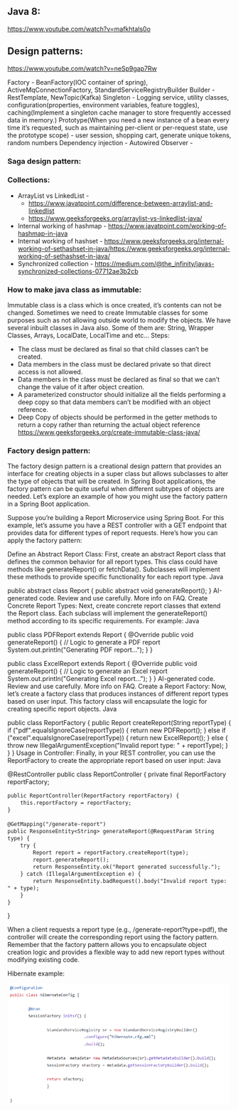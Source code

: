 

## Java 8:
https://www.youtube.com/watch?v=mafkhtals0o

## Design patterns:
https://www.youtube.com/watch?v=neSp9gap7Rw

Factory - BeanFactory(IOC container of spring), ActiveMqConnectionFactory, StandardServiceRegistryBuilder
Builder - RestTemplate, NewTopic(Kafka)
Singleton - Logging service, utility classes, configuration(properties, environment variables, feature toggles), caching(Implement a singleton cache manager to store frequently accessed data in memory.) Prototype(When you need a new instance of a bean every time it’s requested, such as maintaining per-client or per-request state, use the prototype scope) - user session, shopping cart, generate unique tokens, random numbers
Dependency injection - Autowired
Observer -


### Saga design pattern:

### Collections:
- ArrayList vs LinkedList - 
    - https://www.javatpoint.com/difference-between-arraylist-and-linkedlist
    - https://www.geeksforgeeks.org/arraylist-vs-linkedlist-java/
- Internal working of hashmap - https://www.javatpoint.com/working-of-hashmap-in-java
- Internal working of hashset - https://www.geeksforgeeks.org/internal-working-of-sethashset-in-java/https://www.geeksforgeeks.org/internal-working-of-sethashset-in-java/
- Synchronized collection - https://medium.com/@the_infinity/javas-synchronized-collections-07712ae3b2cb

### How to make java class as immutable:
Immutable class is a class which is once created, it’s contents can not be changed. Sometimes we need to create Immutable classes for some purposes such as not allowing outside world to modify the objects. We have several inbuilt classes in Java also. Some of them are:
String, Wrapper Classes, Arrays, LocalDate, LocalTime and etc...
Steps:
- The class must be declared as final so that child classes can’t be created.
- Data members in the class must be declared private so that direct access is not allowed.
- Data members in the class must be declared as final so that we can’t change the value of it after object creation.
- A parameterized constructor should initialize all the fields performing a deep copy so that data members can’t be modified with an object reference.
- Deep Copy of objects should be performed in the getter methods to return a copy rather than returning the actual object reference
https://www.geeksforgeeks.org/create-immutable-class-java/  


### Factory design pattern:
The factory design pattern is a creational design pattern that provides an interface for creating objects in a super class but allows subclasses to alter the type of objects that will be created. In Spring Boot applications, the factory pattern can be quite useful when different subtypes of objects are needed. Let’s explore an example of how you might use the factory pattern in a Spring Boot application.

Suppose you’re building a Report Microservice using Spring Boot. For this example, let’s assume you have a REST controller with a GET endpoint that provides data for different types of report requests. Here’s how you can apply the factory pattern:

Define an Abstract Report Class: First, create an abstract Report class that defines the common behavior for all report types. This class could have methods like generateReport() or fetchData(). Subclasses will implement these methods to provide specific functionality for each report type.
Java

public abstract class Report {
    public abstract void generateReport();
}
AI-generated code. Review and use carefully. More info on FAQ.
Create Concrete Report Types: Next, create concrete report classes that extend the Report class. Each subclass will implement the generateReport() method according to its specific requirements. For example:
Java

public class PDFReport extends Report {
    @Override
    public void generateReport() {
        // Logic to generate a PDF report
        System.out.println("Generating PDF report...");
    }
}

public class ExcelReport extends Report {
    @Override
    public void generateReport() {
        // Logic to generate an Excel report
        System.out.println("Generating Excel report...");
    }
}
AI-generated code. Review and use carefully. More info on FAQ.
Create a Report Factory: Now, let’s create a factory class that produces instances of different report types based on user input. This factory class will encapsulate the logic for creating specific report objects.
Java

public class ReportFactory {
    public Report createReport(String reportType) {
        if ("pdf".equalsIgnoreCase(reportType)) {
            return new PDFReport();
        } else if ("excel".equalsIgnoreCase(reportType)) {
            return new ExcelReport();
        } else {
            throw new IllegalArgumentException("Invalid report type: " + reportType);
        }
    }
}
Usage in Controller: Finally, in your REST controller, you can use the ReportFactory to create the appropriate report based on user input:
Java

@RestController
public class ReportController {
    private final ReportFactory reportFactory;

    public ReportController(ReportFactory reportFactory) {
        this.reportFactory = reportFactory;
    }

    @GetMapping("/generate-report")
    public ResponseEntity<String> generateReport(@RequestParam String type) {
        try {
            Report report = reportFactory.createReport(type);
            report.generateReport();
            return ResponseEntity.ok("Report generated successfully.");
        } catch (IllegalArgumentException e) {
            return ResponseEntity.badRequest().body("Invalid report type: " + type);
        }
    }
}

When a client requests a report type (e.g., /generate-report?type=pdf), the controller will create the corresponding report using the factory pattern.
Remember that the factory pattern allows you to encapsulate object creation logic and provides a flexible way to add new report types without modifying existing code.

Hibernate example:

<img src="images/j_dp_factory.png" alt="image" width="500" height="auto">
